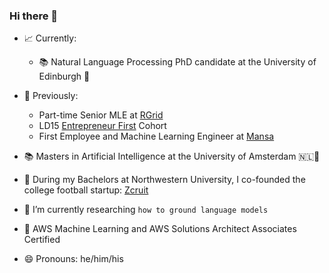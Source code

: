 ### Hi there 👋

- 📈 Currently:
    - 📚 Natural Language Processing PhD candidate at the University of Edinburgh 🏴󠁧󠁢󠁳󠁣󠁴󠁿

- 🔭 Previously: 
    - Part-time Senior MLE at [RGrid](https://rgrid.tech/)
    - LD15 [Entrepreneur First](https://www.joinef.com/) Cohort
    - First Employee and Machine Learning Engineer at [Mansa](https://www.getmansa.com)

- 📚 Masters in Artificial Intelligence at the University of Amsterdam 🇳🇱🌷

- 🏈 During my Bachelors at Northwestern University, I co-founded the college football startup: [Zcruit](https://www.zcruit.com)

- 🌱 I’m currently researching `how to ground language models`

- 🔖 AWS Machine Learning and AWS Solutions Architect Associates Certified

- 😄 Pronouns: he/him/his
